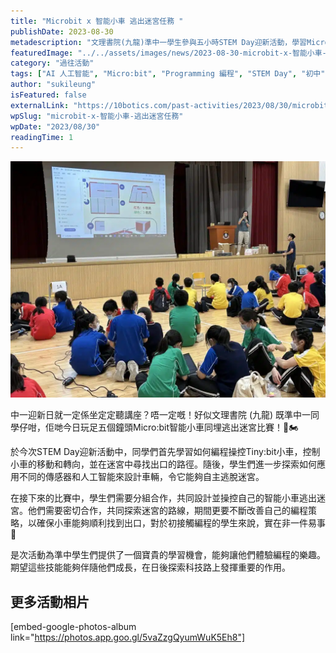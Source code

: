 ```yaml
---
title: "Microbit x 智能小車 逃出迷宮任務 "
publishDate: 2023-08-30
metadescription: "文理書院(九龍)準中一學生參與五小時STEM Day迎新活動，學習Micro:bit智能小車編程和逃出迷宮比賽，體驗編程樂趣，培養團隊合作和問題解決能力。"
featuredImage: "../../assets/images/news/2023-08-30-microbit-x-智能小車-逃出迷宮任務/image1.jpeg"
category: "過往活動"
tags: ["AI 人工智能", "Micro:bit", "Programming 編程", "STEM Day", "初中"]
author: "sukileung"
isFeatured: false
externalLink: "https://10botics.com/past-activities/2023/08/30/microbit-cckln/"
wpSlug: "microbit-x-智能小車-逃出迷宮任務"
wpDate: "2023/08/30"
readingTime: 1
---
```


![](../../assets/images/news/2023-08-30-microbit-x-智能小車-逃出迷宮任務/image2.jpeg)

中一迎新日就一定係坐定定聽講座？唔一定嘅！好似文理書院 (九龍) 既準中一同學仔咁，佢哋今日玩足五個鐘頭Micro:bit智能小車同埋逃出迷宮比賽！🛞🏍️

於今次STEM Day迎新活動中，同學們首先學習如何編程操控Tiny:bit小車，控制小車的移動和轉向，並在迷宮中尋找出口的路徑。隨後，學生們進一步探索如何應用不同的傳感器和人工智能來設計車輛，令它能夠自主逃脫迷宮。

在接下來的比賽中，學生們需要分組合作，共同設計並操控自己的智能小車逃出迷宮。他們需要密切合作，共同探索迷宮的路線，期間更要不斷改善自己的編程策略，以確保小車能夠順利找到出口，對於初接觸編程的學生來說，實在非一件易事👀

是次活動為準中學生們提供了一個寶貴的學習機會，能夠讓他們體驗編程的樂趣。期望這些技能能夠伴隨他們成長，在日後探索科技路上發揮重要的作用。

## 更多活動相片

[embed-google-photos-album link="https://photos.app.goo.gl/5vaZzgQyumWuK5Eh8"]